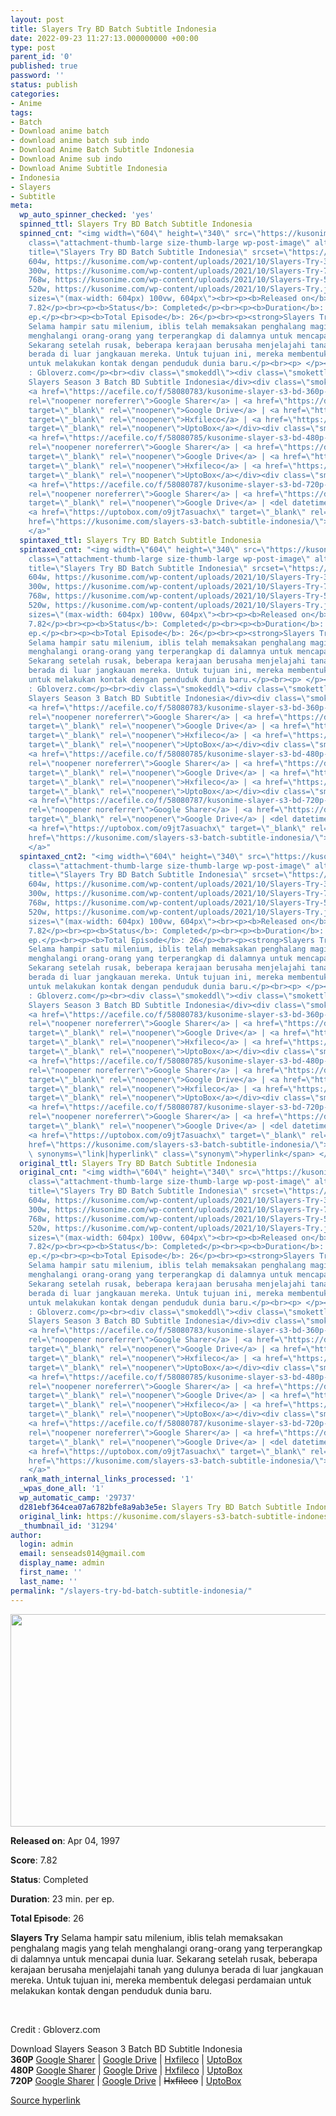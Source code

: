 ```yaml
---
layout: post
title: Slayers Try BD Batch Subtitle Indonesia
date: 2022-09-23 11:27:13.000000000 +00:00
type: post
parent_id: '0'
published: true
password: ''
status: publish
categories:
- Anime
tags:
- Batch
- Download anime batch
- download anime batch sub indo
- Download Anime Batch Subtitle Indonesia
- Download Anime sub indo
- Download Anime Subtitle Indonesia
- Indonesia
- Slayers
- Subtitle
meta:
  wp_auto_spinner_checked: 'yes'
  spinned_ttl: Slayers Try BD Batch Subtitle Indonesia
  spinned_cnt: "<img width=\"604\" height=\"340\" src=\"https://kusonime.com/wp-content/uploads/2021/10/Slayers-Try-604x340.jpg\"
    class=\"attachment-thumb-large size-thumb-large wp-post-image\" alt=\"\" loading=\"lazy\"
    title=\"Slayers Try BD Batch Subtitle Indonesia\" srcset=\"https://kusonime.com/wp-content/uploads/2021/10/Slayers-Try-604x340.jpg
    604w, https://kusonime.com/wp-content/uploads/2021/10/Slayers-Try-300x169.jpg
    300w, https://kusonime.com/wp-content/uploads/2021/10/Slayers-Try-768x432.jpg
    768w, https://kusonime.com/wp-content/uploads/2021/10/Slayers-Try-520x293.jpg
    520w, https://kusonime.com/wp-content/uploads/2021/10/Slayers-Try.jpg 1000w\"
    sizes=\"(max-width: 604px) 100vw, 604px\"><br><p><b>Released on</b>: Apr 04, 1997</p><br><p><b>Score</b>:
    7.82</p><br><p><b>Status</b>: Completed</p><br><p><b>Duration</b>: 23 min. per
    ep.</p><br><p><b>Total Episode</b>: 26</p><br><p><strong>Slayers Try</strong>
    Selama hampir satu milenium, iblis telah memaksakan penghalang magis yang telah
    menghalangi orang-orang yang terperangkap di dalamnya untuk mencapai dunia luar.
    Sekarang setelah rusak, beberapa kerajaan berusaha menjelajahi tanah yang dulunya
    berada di luar jangkauan mereka. Untuk tujuan ini, mereka membentuk delegasi perdamaian
    untuk melakukan kontak dengan penduduk dunia baru.</p><br><p> </p><br><p>Credit
    : Gbloverz.com</p><br><div class=\"smokeddl\"><div class=\"smokettl\">Download
    Slayers Season 3 Batch BD Subtitle Indonesia</div><div class=\"smokeurl\"><strong>360P</strong>
    <a href=\"https://acefile.co/f/58080783/kusonime-slayer-s3-bd-360p-rar\" target=\"_blank\"
    rel=\"noopener noreferrer\">Google Sharer</a> | <a href=\"https://drive.google.com/uc?export=download&amp;id=1xutZQ31Oci0DAB6AEDQULH97_W71PnPy\"
    target=\"_blank\" rel=\"noopener\">Google Drive</a> | <a href=\"https://hxfile.co/p5a3rdxt2efj\"
    target=\"_blank\" rel=\"noopener\">Hxfileco</a> | <a href=\"https://uptobox.com/250147aujk4p\"
    target=\"_blank\" rel=\"noopener\">UptoBox</a></div><div class=\"smokeurl\"><strong>480P</strong>
    <a href=\"https://acefile.co/f/58080785/kusonime-slayer-s3-bd-480p-rar\" target=\"_blank\"
    rel=\"noopener noreferrer\">Google Sharer</a> | <a href=\"https://drive.google.com/uc?export=download&amp;id=18KfmvUEt-jcEqT-9kkvsUDuc5xkH3FZq\"
    target=\"_blank\" rel=\"noopener\">Google Drive</a> | <a href=\"https://hxfile.co/qbziy4nhc39u\"
    target=\"_blank\" rel=\"noopener\">Hxfileco</a> | <a href=\"https://uptobox.com/ulmijkhh003l\"
    target=\"_blank\" rel=\"noopener\">UptoBox</a></div><div class=\"smokeurl\"><strong>720P</strong>
    <a href=\"https://acefile.co/f/58080787/kusonime-slayer-s3-bd-720p-rar\" target=\"_blank\"
    rel=\"noopener noreferrer\">Google Sharer</a> | <a href=\"https://drive.google.com/uc?export=download&amp;id=1Ypc4kFkIBCGKyec4eYwPeGVyqz1g5LRI\"
    target=\"_blank\" rel=\"noopener\">Google Drive</a> | <del datetime=\"2021-10-21T01:43:24+00:00\">Hxfileco</del> |
    <a href=\"https://uptobox.com/o9jt7asuachx\" target=\"_blank\" rel=\"noopener\">UptoBox</a></div></div>\r\n<br><a
    href=\"https://kusonime.com/slayers-s3-batch-subtitle-indonesia/\">Source {link|hyperlink}
    </a>"
  spintaxed_ttl: Slayers Try BD Batch Subtitle Indonesia
  spintaxed_cnt: "<img width=\"604\" height=\"340\" src=\"https://kusonime.com/wp-content/uploads/2021/10/Slayers-Try-604x340.jpg\"
    class=\"attachment-thumb-large size-thumb-large wp-post-image\" alt=\"\" loading=\"lazy\"
    title=\"Slayers Try BD Batch Subtitle Indonesia\" srcset=\"https://kusonime.com/wp-content/uploads/2021/10/Slayers-Try-604x340.jpg
    604w, https://kusonime.com/wp-content/uploads/2021/10/Slayers-Try-300x169.jpg
    300w, https://kusonime.com/wp-content/uploads/2021/10/Slayers-Try-768x432.jpg
    768w, https://kusonime.com/wp-content/uploads/2021/10/Slayers-Try-520x293.jpg
    520w, https://kusonime.com/wp-content/uploads/2021/10/Slayers-Try.jpg 1000w\"
    sizes=\"(max-width: 604px) 100vw, 604px\"><br><p><b>Released on</b>: Apr 04, 1997</p><br><p><b>Score</b>:
    7.82</p><br><p><b>Status</b>: Completed</p><br><p><b>Duration</b>: 23 min. per
    ep.</p><br><p><b>Total Episode</b>: 26</p><br><p><strong>Slayers Try</strong>
    Selama hampir satu milenium, iblis telah memaksakan penghalang magis yang telah
    menghalangi orang-orang yang terperangkap di dalamnya untuk mencapai dunia luar.
    Sekarang setelah rusak, beberapa kerajaan berusaha menjelajahi tanah yang dulunya
    berada di luar jangkauan mereka. Untuk tujuan ini, mereka membentuk delegasi perdamaian
    untuk melakukan kontak dengan penduduk dunia baru.</p><br><p> </p><br><p>Credit
    : Gbloverz.com</p><br><div class=\"smokeddl\"><div class=\"smokettl\">Download
    Slayers Season 3 Batch BD Subtitle Indonesia</div><div class=\"smokeurl\"><strong>360P</strong>
    <a href=\"https://acefile.co/f/58080783/kusonime-slayer-s3-bd-360p-rar\" target=\"_blank\"
    rel=\"noopener noreferrer\">Google Sharer</a> | <a href=\"https://drive.google.com/uc?export=download&amp;id=1xutZQ31Oci0DAB6AEDQULH97_W71PnPy\"
    target=\"_blank\" rel=\"noopener\">Google Drive</a> | <a href=\"https://hxfile.co/p5a3rdxt2efj\"
    target=\"_blank\" rel=\"noopener\">Hxfileco</a> | <a href=\"https://uptobox.com/250147aujk4p\"
    target=\"_blank\" rel=\"noopener\">UptoBox</a></div><div class=\"smokeurl\"><strong>480P</strong>
    <a href=\"https://acefile.co/f/58080785/kusonime-slayer-s3-bd-480p-rar\" target=\"_blank\"
    rel=\"noopener noreferrer\">Google Sharer</a> | <a href=\"https://drive.google.com/uc?export=download&amp;id=18KfmvUEt-jcEqT-9kkvsUDuc5xkH3FZq\"
    target=\"_blank\" rel=\"noopener\">Google Drive</a> | <a href=\"https://hxfile.co/qbziy4nhc39u\"
    target=\"_blank\" rel=\"noopener\">Hxfileco</a> | <a href=\"https://uptobox.com/ulmijkhh003l\"
    target=\"_blank\" rel=\"noopener\">UptoBox</a></div><div class=\"smokeurl\"><strong>720P</strong>
    <a href=\"https://acefile.co/f/58080787/kusonime-slayer-s3-bd-720p-rar\" target=\"_blank\"
    rel=\"noopener noreferrer\">Google Sharer</a> | <a href=\"https://drive.google.com/uc?export=download&amp;id=1Ypc4kFkIBCGKyec4eYwPeGVyqz1g5LRI\"
    target=\"_blank\" rel=\"noopener\">Google Drive</a> | <del datetime=\"2021-10-21T01:43:24+00:00\">Hxfileco</del> |
    <a href=\"https://uptobox.com/o9jt7asuachx\" target=\"_blank\" rel=\"noopener\">UptoBox</a></div></div>\r\n<br><a
    href=\"https://kusonime.com/slayers-s3-batch-subtitle-indonesia/\">Source hyperlink
    </a>"
  spintaxed_cnt2: "<img width=\"604\" height=\"340\" src=\"https://kusonime.com/wp-content/uploads/2021/10/Slayers-Try-604x340.jpg\"
    class=\"attachment-thumb-large size-thumb-large wp-post-image\" alt=\"\" loading=\"lazy\"
    title=\"Slayers Try BD Batch Subtitle Indonesia\" srcset=\"https://kusonime.com/wp-content/uploads/2021/10/Slayers-Try-604x340.jpg
    604w, https://kusonime.com/wp-content/uploads/2021/10/Slayers-Try-300x169.jpg
    300w, https://kusonime.com/wp-content/uploads/2021/10/Slayers-Try-768x432.jpg
    768w, https://kusonime.com/wp-content/uploads/2021/10/Slayers-Try-520x293.jpg
    520w, https://kusonime.com/wp-content/uploads/2021/10/Slayers-Try.jpg 1000w\"
    sizes=\"(max-width: 604px) 100vw, 604px\"><br><p><b>Released on</b>: Apr 04, 1997</p><br><p><b>Score</b>:
    7.82</p><br><p><b>Status</b>: Completed</p><br><p><b>Duration</b>: 23 min. per
    ep.</p><br><p><b>Total Episode</b>: 26</p><br><p><strong>Slayers Try</strong>
    Selama hampir satu milenium, iblis telah memaksakan penghalang magis yang telah
    menghalangi orang-orang yang terperangkap di dalamnya untuk mencapai dunia luar.
    Sekarang setelah rusak, beberapa kerajaan berusaha menjelajahi tanah yang dulunya
    berada di luar jangkauan mereka. Untuk tujuan ini, mereka membentuk delegasi perdamaian
    untuk melakukan kontak dengan penduduk dunia baru.</p><br><p> </p><br><p>Credit
    : Gbloverz.com</p><br><div class=\"smokeddl\"><div class=\"smokettl\">Download
    Slayers Season 3 Batch BD Subtitle Indonesia</div><div class=\"smokeurl\"><strong>360P</strong>
    <a href=\"https://acefile.co/f/58080783/kusonime-slayer-s3-bd-360p-rar\" target=\"_blank\"
    rel=\"noopener noreferrer\">Google Sharer</a> | <a href=\"https://drive.google.com/uc?export=download&amp;id=1xutZQ31Oci0DAB6AEDQULH97_W71PnPy\"
    target=\"_blank\" rel=\"noopener\">Google Drive</a> | <a href=\"https://hxfile.co/p5a3rdxt2efj\"
    target=\"_blank\" rel=\"noopener\">Hxfileco</a> | <a href=\"https://uptobox.com/250147aujk4p\"
    target=\"_blank\" rel=\"noopener\">UptoBox</a></div><div class=\"smokeurl\"><strong>480P</strong>
    <a href=\"https://acefile.co/f/58080785/kusonime-slayer-s3-bd-480p-rar\" target=\"_blank\"
    rel=\"noopener noreferrer\">Google Sharer</a> | <a href=\"https://drive.google.com/uc?export=download&amp;id=18KfmvUEt-jcEqT-9kkvsUDuc5xkH3FZq\"
    target=\"_blank\" rel=\"noopener\">Google Drive</a> | <a href=\"https://hxfile.co/qbziy4nhc39u\"
    target=\"_blank\" rel=\"noopener\">Hxfileco</a> | <a href=\"https://uptobox.com/ulmijkhh003l\"
    target=\"_blank\" rel=\"noopener\">UptoBox</a></div><div class=\"smokeurl\"><strong>720P</strong>
    <a href=\"https://acefile.co/f/58080787/kusonime-slayer-s3-bd-720p-rar\" target=\"_blank\"
    rel=\"noopener noreferrer\">Google Sharer</a> | <a href=\"https://drive.google.com/uc?export=download&amp;id=1Ypc4kFkIBCGKyec4eYwPeGVyqz1g5LRI\"
    target=\"_blank\" rel=\"noopener\">Google Drive</a> | <del datetime=\"2021-10-21T01:43:24+00:00\">Hxfileco</del> |
    <a href=\"https://uptobox.com/o9jt7asuachx\" target=\"_blank\" rel=\"noopener\">UptoBox</a></div></div>\r\n<br><a
    href=\"https://kusonime.com/slayers-s3-batch-subtitle-indonesia/\">Source <span
    \ synonyms=\"link|hyperlink\" class=\"synonym\">hyperlink</span> </a>"
  original_ttl: Slayers Try BD Batch Subtitle Indonesia
  original_cnt: "<img width=\"604\" height=\"340\" src=\"https://kusonime.com/wp-content/uploads/2021/10/Slayers-Try-604x340.jpg\"
    class=\"attachment-thumb-large size-thumb-large wp-post-image\" alt=\"\" loading=\"lazy\"
    title=\"Slayers Try BD Batch Subtitle Indonesia\" srcset=\"https://kusonime.com/wp-content/uploads/2021/10/Slayers-Try-604x340.jpg
    604w, https://kusonime.com/wp-content/uploads/2021/10/Slayers-Try-300x169.jpg
    300w, https://kusonime.com/wp-content/uploads/2021/10/Slayers-Try-768x432.jpg
    768w, https://kusonime.com/wp-content/uploads/2021/10/Slayers-Try-520x293.jpg
    520w, https://kusonime.com/wp-content/uploads/2021/10/Slayers-Try.jpg 1000w\"
    sizes=\"(max-width: 604px) 100vw, 604px\"><br><p><b>Released on</b>: Apr 04, 1997</p><br><p><b>Score</b>:
    7.82</p><br><p><b>Status</b>: Completed</p><br><p><b>Duration</b>: 23 min. per
    ep.</p><br><p><b>Total Episode</b>: 26</p><br><p><strong>Slayers Try</strong>
    Selama hampir satu milenium, iblis telah memaksakan penghalang magis yang telah
    menghalangi orang-orang yang terperangkap di dalamnya untuk mencapai dunia luar.
    Sekarang setelah rusak, beberapa kerajaan berusaha menjelajahi tanah yang dulunya
    berada di luar jangkauan mereka. Untuk tujuan ini, mereka membentuk delegasi perdamaian
    untuk melakukan kontak dengan penduduk dunia baru.</p><br><p> </p><br><p>Credit
    : Gbloverz.com</p><br><div class=\"smokeddl\"><div class=\"smokettl\">Download
    Slayers Season 3 Batch BD Subtitle Indonesia</div><div class=\"smokeurl\"><strong>360P</strong>
    <a href=\"https://acefile.co/f/58080783/kusonime-slayer-s3-bd-360p-rar\" target=\"_blank\"
    rel=\"noopener noreferrer\">Google Sharer</a> | <a href=\"https://drive.google.com/uc?export=download&amp;id=1xutZQ31Oci0DAB6AEDQULH97_W71PnPy\"
    target=\"_blank\" rel=\"noopener\">Google Drive</a> | <a href=\"https://hxfile.co/p5a3rdxt2efj\"
    target=\"_blank\" rel=\"noopener\">Hxfileco</a> | <a href=\"https://uptobox.com/250147aujk4p\"
    target=\"_blank\" rel=\"noopener\">UptoBox</a></div><div class=\"smokeurl\"><strong>480P</strong>
    <a href=\"https://acefile.co/f/58080785/kusonime-slayer-s3-bd-480p-rar\" target=\"_blank\"
    rel=\"noopener noreferrer\">Google Sharer</a> | <a href=\"https://drive.google.com/uc?export=download&amp;id=18KfmvUEt-jcEqT-9kkvsUDuc5xkH3FZq\"
    target=\"_blank\" rel=\"noopener\">Google Drive</a> | <a href=\"https://hxfile.co/qbziy4nhc39u\"
    target=\"_blank\" rel=\"noopener\">Hxfileco</a> | <a href=\"https://uptobox.com/ulmijkhh003l\"
    target=\"_blank\" rel=\"noopener\">UptoBox</a></div><div class=\"smokeurl\"><strong>720P</strong>
    <a href=\"https://acefile.co/f/58080787/kusonime-slayer-s3-bd-720p-rar\" target=\"_blank\"
    rel=\"noopener noreferrer\">Google Sharer</a> | <a href=\"https://drive.google.com/uc?export=download&amp;id=1Ypc4kFkIBCGKyec4eYwPeGVyqz1g5LRI\"
    target=\"_blank\" rel=\"noopener\">Google Drive</a> | <del datetime=\"2021-10-21T01:43:24+00:00\">Hxfileco</del> |
    <a href=\"https://uptobox.com/o9jt7asuachx\" target=\"_blank\" rel=\"noopener\">UptoBox</a></div></div>\r\n<br><a
    href=\"https://kusonime.com/slayers-s3-batch-subtitle-indonesia/\">Source link
    </a>"
  rank_math_internal_links_processed: '1'
  _wpas_done_all: '1'
  wp_automatic_camp: '29737'
  d281ebf364cea07a6782bfe8a9ab3e5e: Slayers Try BD Batch Subtitle Indonesia
  original_link: https://kusonime.com/slayers-s3-batch-subtitle-indonesia/
  _thumbnail_id: '31294'
author:
  login: admin
  email: senseads014@gmail.com
  display_name: admin
  first_name: ''
  last_name: ''
permalink: "/slayers-try-bd-batch-subtitle-indonesia/"
---
```

<p><img width="604" height="340" src="{{ site.baseurl }}/assets/2022/09/Slayers-Try-604x340.jpg" class="attachment-thumb-large size-thumb-large wp-post-image" alt="" loading="lazy" title="Slayers Try BD Batch Subtitle Indonesia" srcset="https://kusonime.com/wp-content/uploads/2021/10/Slayers-Try-604x340.jpg 604w, https://kusonime.com/wp-content/uploads/2021/10/Slayers-Try-300x169.jpg 300w, https://kusonime.com/wp-content/uploads/2021/10/Slayers-Try-768x432.jpg 768w, https://kusonime.com/wp-content/uploads/2021/10/Slayers-Try-520x293.jpg 520w, https://kusonime.com/wp-content/uploads/2021/10/Slayers-Try.jpg 1000w" sizes="(max-width: 604px) 100vw, 604px" />
<p><b>Released on</b>: Apr 04, 1997</p>
<p>
<p><b>Score</b>: 7.82</p>
<p>
<p><b>Status</b>: Completed</p>
<p>
<p><b>Duration</b>: 23 min. per ep.</p>
<p>
<p><b>Total Episode</b>: 26</p>
<p>
<p><strong>Slayers Try</strong> Selama hampir satu milenium, iblis telah memaksakan penghalang magis yang telah menghalangi orang-orang yang terperangkap di dalamnya untuk mencapai dunia luar. Sekarang setelah rusak, beberapa kerajaan berusaha menjelajahi tanah yang dulunya berada di luar jangkauan mereka. Untuk tujuan ini, mereka membentuk delegasi perdamaian untuk melakukan kontak dengan penduduk dunia baru.</p>
<p>
<p> </p>
<p>
<p>Credit : Gbloverz.com</p>
<p>
<div class="smokeddl">
<div class="smokettl">Download Slayers Season 3 Batch BD Subtitle Indonesia</div>
<div class="smokeurl"><strong>360P</strong> <a href="https://acefile.co/f/58080783/kusonime-slayer-s3-bd-360p-rar" target="_blank" rel="noopener noreferrer">Google Sharer</a> | <a href="https://drive.google.com/uc?export=download&amp;id=1xutZQ31Oci0DAB6AEDQULH97_W71PnPy" target="_blank" rel="noopener">Google Drive</a> | <a href="https://hxfile.co/p5a3rdxt2efj" target="_blank" rel="noopener">Hxfileco</a> | <a href="https://uptobox.com/250147aujk4p" target="_blank" rel="noopener">UptoBox</a></div>
<div class="smokeurl"><strong>480P</strong> <a href="https://acefile.co/f/58080785/kusonime-slayer-s3-bd-480p-rar" target="_blank" rel="noopener noreferrer">Google Sharer</a> | <a href="https://drive.google.com/uc?export=download&amp;id=18KfmvUEt-jcEqT-9kkvsUDuc5xkH3FZq" target="_blank" rel="noopener">Google Drive</a> | <a href="https://hxfile.co/qbziy4nhc39u" target="_blank" rel="noopener">Hxfileco</a> | <a href="https://uptobox.com/ulmijkhh003l" target="_blank" rel="noopener">UptoBox</a></div>
<div class="smokeurl"><strong>720P</strong> <a href="https://acefile.co/f/58080787/kusonime-slayer-s3-bd-720p-rar" target="_blank" rel="noopener noreferrer">Google Sharer</a> | <a href="https://drive.google.com/uc?export=download&amp;id=1Ypc4kFkIBCGKyec4eYwPeGVyqz1g5LRI" target="_blank" rel="noopener">Google Drive</a> | <del datetime="2021-10-21T01:43:24+00:00">Hxfileco</del> | <a href="https://uptobox.com/o9jt7asuachx" target="_blank" rel="noopener">UptoBox</a></div>
</div>
<p><a href="https://kusonime.com/slayers-s3-batch-subtitle-indonesia/">Source hyperlink </a></p>
